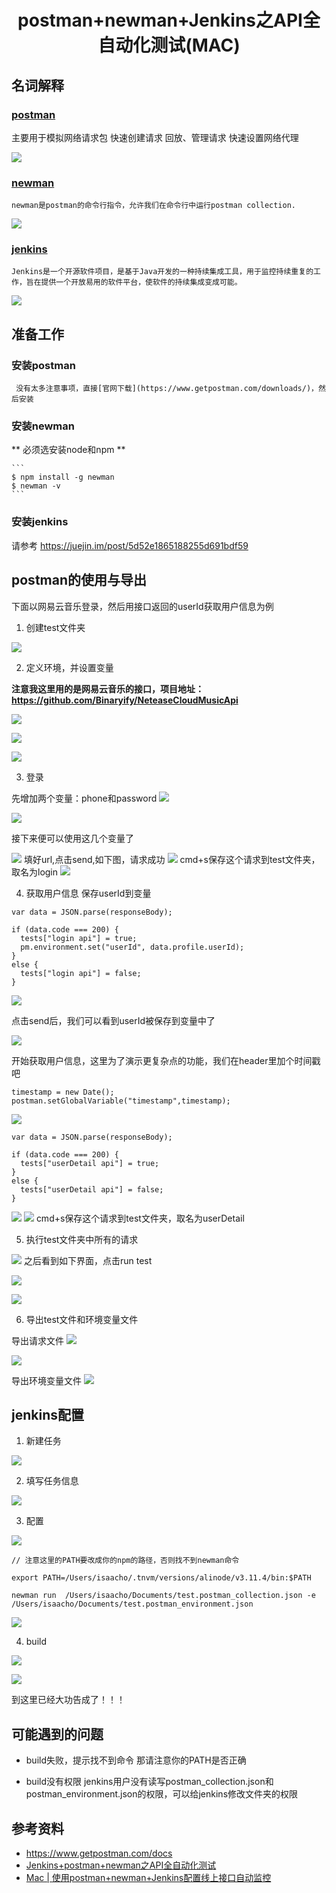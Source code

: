 
<h1 align="center">postman+newman+Jenkins之API全自动化测试(MAC)</h1>

## 名词解释
### [postman](https://www.getpostman.com/)
   主要用于模拟网络请求包 
   快速创建请求 
   回放、管理请求 
   快速设置网络代理 


![](https://user-gold-cdn.xitu.io/2019/8/14/16c8bd00e2740d6d)

### [newman](https://www.npmjs.com/package/newman)
    newman是postman的命令行指令，允许我们在命令行中运行postman collection.
    

![](https://user-gold-cdn.xitu.io/2019/8/14/16c8bd057c6d7e0f)

### [jenkins](https://jenkins.io/zh/)
    Jenkins是一个开源软件项目，是基于Java开发的一种持续集成工具，用于监控持续重复的工作，旨在提供一个开放易用的软件平台，使软件的持续集成变成可能。
    

![](https://user-gold-cdn.xitu.io/2019/8/14/16c8bd08320ae65b)


## 准备工作
### 安装postman
     没有太多注意事项，直接[官网下载](https://www.getpostman.com/downloads/)，然后安装
### 安装newman
** 必须选安装node和npm **

    ```
    $ npm install -g newman
    $ newman -v 
    ```
### 安装jenkins
请参考 https://juejin.im/post/5d52e1865188255d691bdf59
    

## postman的使用与导出
下面以网易云音乐登录，然后用接口返回的userId获取用户信息为例

1. 创建test文件夹

![](https://user-gold-cdn.xitu.io/2019/8/14/16c8bd0d2dd3b1b1)

2. 定义环境，并设置变量

**注意我这里用的是网易云音乐的接口，项目地址：https://github.com/Binaryify/NeteaseCloudMusicApi**

![](https://user-gold-cdn.xitu.io/2019/8/14/16c8bd3d17aaa8be)

![](https://user-gold-cdn.xitu.io/2019/8/14/16c8bd62b1bc7816)

![](https://user-gold-cdn.xitu.io/2019/8/14/16c8bd7703bcc8ce)

3. 登录

先增加两个变量：phone和password
![](https://user-gold-cdn.xitu.io/2019/8/14/16c8be0e7ebd61fc)

![](https://user-gold-cdn.xitu.io/2019/8/14/16c8be28dcbe6635?w=3172&h=1892&f=png&s=349050)

接下来便可以使用这几个变量了

![](https://user-gold-cdn.xitu.io/2019/8/14/16c8be3ad9908227)
填好url,点击send,如下图，请求成功
![](https://user-gold-cdn.xitu.io/2019/8/14/16c8be50b9493e7f)
cmd+s保存这个请求到test文件夹，取名为login
![](https://user-gold-cdn.xitu.io/2019/8/14/16c8be9ba75eb766)


4. 获取用户信息
保存userId到变量
```
var data = JSON.parse(responseBody);

if (data.code === 200) {
  tests["login api"] = true;
  pm.environment.set("userId", data.profile.userId);
}
else {
  tests["login api"] = false;
}
```
![](https://user-gold-cdn.xitu.io/2019/8/14/16c8bec8e320eeff)

点击send后，我们可以看到userId被保存到变量中了

![](https://user-gold-cdn.xitu.io/2019/8/14/16c8bedfcf7ca70a)

开始获取用户信息，这里为了演示更复杂点的功能，我们在header里加个时间戳吧
```
timestamp = new Date();
postman.setGlobalVariable("timestamp",timestamp);
```

![](https://user-gold-cdn.xitu.io/2019/8/14/16c8bf2a3e17e65c)
```
var data = JSON.parse(responseBody);

if (data.code === 200) {
  tests["userDetail api"] = true;
}
else {
  tests["userDetail api"] = false;
}
```
![](https://user-gold-cdn.xitu.io/2019/8/14/16c8bfab036c32af)
![](https://user-gold-cdn.xitu.io/2019/8/14/16c8bf3ebda5a296)
cmd+s保存这个请求到test文件夹，取名为userDetail

5. 执行test文件夹中所有的请求

![](https://user-gold-cdn.xitu.io/2019/8/14/16c8bf80d8a1e3c9)
之后看到如下界面，点击run test

![](https://user-gold-cdn.xitu.io/2019/8/14/16c8bf8814c52f87)

![](https://user-gold-cdn.xitu.io/2019/8/14/16c8bfb61d1f55ab)

6. 导出test文件和环境变量文件

导出请求文件
![](https://user-gold-cdn.xitu.io/2019/8/14/16c8bfccf196755d)

![](https://user-gold-cdn.xitu.io/2019/8/14/16c8bfd2169b9a50)

导出环境变量文件
![](https://user-gold-cdn.xitu.io/2019/8/14/16c8bfdbcfe06bdc)

## jenkins配置
1. 新建任务

![](https://user-gold-cdn.xitu.io/2019/8/14/16c8c00913e77324)

2. 填写任务信息

![](https://user-gold-cdn.xitu.io/2019/8/14/16c8c0166647a7a5)

3. 配置

![](https://user-gold-cdn.xitu.io/2019/8/14/16c8c0244094be8a)
```
// 注意这里的PATH要改成你的npm的路径，否则找不到newman命令

export PATH=/Users/isaacho/.tnvm/versions/alinode/v3.11.4/bin:$PATH

newman run  /Users/isaacho/Documents/test.postman_collection.json -e /Users/isaacho/Documents/test.postman_environment.json

```

![](https://user-gold-cdn.xitu.io/2019/8/14/16c8c03d4713b46e)

4. build

![](https://user-gold-cdn.xitu.io/2019/8/14/16c8c061dd0c48f1)

![](https://user-gold-cdn.xitu.io/2019/8/14/16c8c05943f94b32)

到这里已经大功告成了！！！

## 可能遇到的问题
* build失败，提示找不到命令
那请注意你的PATH是否正确

* build没有权限
jenkins用户没有读写postman_collection.json和postman_environment.json的权限，可以给jenkins修改文件夹的权限


## 参考资料
* https://www.getpostman.com/docs
* [Jenkins+postman+newman之API全自动化测试](https://blog.csdn.net/wanglin_lin/article/details/51959342)
* [Mac | 使用postman+newman+Jenkins配置线上接口自动监控](https://zxning.github.io/2018/12/21/postman/)


